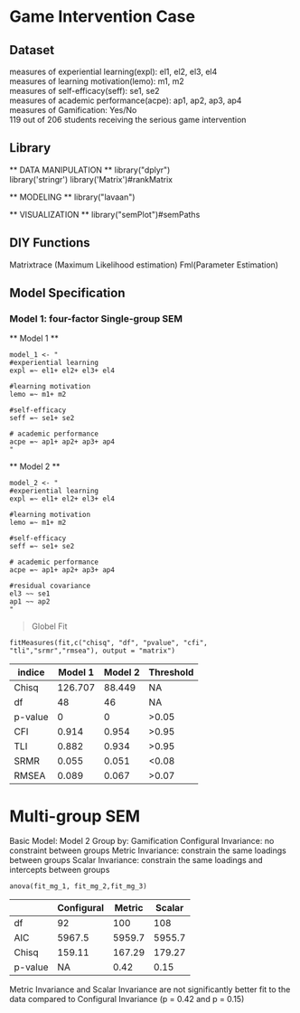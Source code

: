 # Game Intervention Case

## Dataset
measures of experiential learning(expl): el1, el2, el3, el4                    
measures of learning motivation(lemo): m1, m2                  
measures of self-efficacy(seff): se1, se2                      
measures of academic performance(acpe): ap1, ap2, ap3, ap4           
measures of Gamification: Yes/No                          
119 out of 206 students receiving the serious game intervention

## Library
** DATA MANIPULATION **
library("dplyr")     
library('stringr')
library('Matrix')#rankMatrix

** MODELING **
library("lavaan")

** VISUALIZATION **
library("semPlot")#semPaths

## DIY Functions
Matrixtrace (Maximum Likelihood estimation)
Fml(Parameter Estimation)

## Model Specification
### Model 1: four-factor Single-group SEM
** Model 1 **
```
model_1 <- " 
#experiential learning
expl =~ el1+ el2+ el3+ el4

#learning motivation
lemo =~ m1+ m2

#self-efficacy
seff =~ se1+ se2

# academic performance
acpe =~ ap1+ ap2+ ap3+ ap4
"
```
** Model 2 **
```
model_2 <- " 
#experiential learning
expl =~ el1+ el2+ el3+ el4

#learning motivation
lemo =~ m1+ m2

#self-efficacy
seff =~ se1+ se2

# academic performance
acpe =~ ap1+ ap2+ ap3+ ap4

#residual covariance
el3 ~~ se1
ap1 ~~ ap2
"
```
> Globel Fit
```
fitMeasures(fit,c("chisq", "df", "pvalue", "cfi", "tli","srmr","rmsea"), output = "matrix")
```
| indice  | Model 1 | Model 2 | Threshold |
| ------- | ------- | ------- | --------- |
| Chisq  | 126.707  | 88.449  | NA  |
| df  | 48  | 46  | NA  |
| p-value  | 0  | 0  | >0.05  |
| CFI  | 0.914  | 0.954  | >0.95  |
| TLI  | 0.882  | 0.934  | >0.95  |
| SRMR  | 0.055  | 0.051  | <0.08  |
| RMSEA  | 0.089  | 0.067  | >0.07  |

# Multi-group SEM
Basic Model: Model 2
Group by: Gamification
Configural Invariance: no constraint between groups
Metric Invariance: constrain the same loadings between groups
Scalar Invariance: constrain the same loadings and intercepts between groups

```
anova(fit_mg_1, fit_mg_2,fit_mg_3)
```
|     | Configural | Metric | Scalar |
| ------- | ------- | ------- | --------- |
| df  | 92  | 100  | 108  |
| AIC  | 5967.5  | 5959.7  | 5955.7  |
| Chisq  | 159.11  | 167.29  | 179.27  |
| p-value  | NA  | 0.42  | 0.15  |

Metric Invariance and Scalar Invariance are not significantly better fit to the data compared to Configural Invariance (p = 0.42 and p = 0.15)
